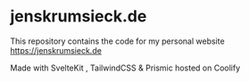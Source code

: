 # jenskrumsieck.de
This repository contains the code for my personal website https://jenskrumsieck.de

Made with SvelteKit , TailwindCSS & Prismic hosted on Coolify
